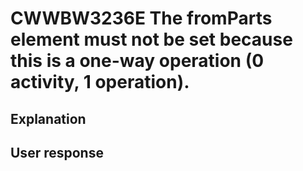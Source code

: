 # CWWBW3236E The fromParts element must not be set because this is a one-way operation (0 activity, 1 operation).

## Explanation

## User response